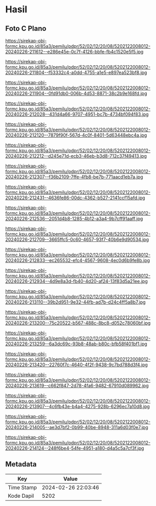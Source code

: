 # Hasil

## Foto C Plano

https://sirekap-obj-formc.kpu.go.id/85a3/pemilu/pdpr/52/02/12/20/08/5202122008012-20240226-211612--e286e45e-0c7f-4126-bbfe-fb4c1520e5f5.jpg

https://sirekap-obj-formc.kpu.go.id/85a3/pemilu/pdpr/52/02/12/20/08/5202122008012-20240226-211804--f53332c4-a0dd-4755-a1e5-e897ea523bf8.jpg

https://sirekap-obj-formc.kpu.go.id/85a3/pemilu/pdpr/52/02/12/20/08/5202122008012-20240226-211904--0fd91db0-006b-4d53-8871-38c2b9e168fd.jpg

https://sirekap-obj-formc.kpu.go.id/85a3/pemilu/pdpr/52/02/12/20/08/5202122008012-20240226-212028--431d4a66-9707-4951-bc7b-4734bf094f83.jpg

https://sirekap-obj-formc.kpu.go.id/85a3/pemilu/pdpr/52/02/12/20/08/5202122008012-20240226-212120--7879f90f-567d-4c0f-8401-5d63448ebc4a.jpg

https://sirekap-obj-formc.kpu.go.id/85a3/pemilu/pdpr/52/02/12/20/08/5202122008012-20240226-212212--d245e71d-ecb3-46eb-b3d8-712c37f49413.jpg

https://sirekap-obj-formc.kpu.go.id/85a3/pemilu/pdpr/52/02/12/20/08/5202122008012-20240226-212307--f36b2109-7ffe-4fb8-be7b-771aacd1eb7a.jpg

https://sirekap-obj-formc.kpu.go.id/85a3/pemilu/pdpr/52/02/12/20/08/5202122008012-20240226-212431--4636fe86-00dc-4362-b527-2141ccf15afd.jpg

https://sirekap-obj-formc.kpu.go.id/85a3/pemilu/pdpr/52/02/12/20/08/5202122008012-20240226-212536--2051d4b8-1285-4b12-a3a4-9b7cff91aaff.jpg

https://sirekap-obj-formc.kpu.go.id/85a3/pemilu/pdpr/52/02/12/20/08/5202122008012-20240226-212709--3665ffc5-0c60-4657-93f7-40b6e9d90534.jpg

https://sirekap-obj-formc.kpu.go.id/85a3/pemilu/pdpr/52/02/12/20/08/5202122008012-20240226-212833--ec265532-efc4-4567-9608-4ec0d6b9fe8b.jpg

https://sirekap-obj-formc.kpu.go.id/85a3/pemilu/pdpr/52/02/12/20/08/5202122008012-20240226-212934--4d9e8a3d-fb40-4d20-af24-13f83d5a21ee.jpg

https://sirekap-obj-formc.kpu.go.id/85a3/pemilu/pdpr/52/02/12/20/08/5202122008012-20240226-213110--39b2d951-9e32-44fb-ad7b-d24c4ff5a8b7.jpg

https://sirekap-obj-formc.kpu.go.id/85a3/pemilu/pdpr/52/02/12/20/08/5202122008012-20240226-213200--75c20522-b567-488c-8bc8-d052c78060bf.jpg

https://sirekap-obj-formc.kpu.go.id/85a3/pemilu/pdpr/52/02/12/20/08/5202122008012-20240226-213259--6a3dc69c-93b8-48ab-b80c-bfb58f401bf1.jpg

https://sirekap-obj-formc.kpu.go.id/85a3/pemilu/pdpr/52/02/12/20/08/5202122008012-20240226-213420--22760f7c-4640-4f2f-9438-9c7bd788d3f4.jpg

https://sirekap-obj-formc.kpu.go.id/85a3/pemilu/pdpr/52/02/12/20/08/5202122008012-20240226-213619--c662f847-2d78-4fa6-9482-67910d089962.jpg

https://sirekap-obj-formc.kpu.go.id/85a3/pemilu/pdpr/52/02/12/20/08/5202122008012-20240226-213907--4c6fb43e-b4a4-4275-928b-6296ec7a10d8.jpg

https://sirekap-obj-formc.kpu.go.id/85a3/pemilu/pdpr/52/02/12/20/08/5202122008012-20240226-214005--ae3d7bf2-0b99-40be-8948-311a6d03f0e7.jpg

https://sirekap-obj-formc.kpu.go.id/85a3/pemilu/pdpr/52/02/12/20/08/5202122008012-20240226-214124--248f6be4-54fe-4951-a180-d4a5c5a7cf3f.jpg


## Metadata

| Key        | Value               |
| ---------- | ------------------- |
| Time Stamp | 2024-02-26 22:03:46 |
| Kode Dapil | 5202                |



